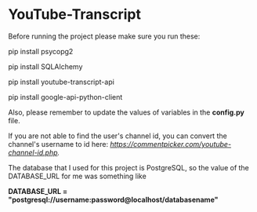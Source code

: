 # YouTube-Transcript

Before running the project please make sure you run these:

pip install psycopg2

pip install SQLAlchemy

pip install youtube-transcript-api

pip install google-api-python-client



Also, please remember to update the values of variables in the **config.py** file.

If you are not able to find the user's channel id, you can convert the channel's username to id here: _https://commentpicker.com/youtube-channel-id.php._

The database that I used for this project is PostgreSQL, so the value of the DATABASE_URL for me was something like

**DATABASE_URL = "postgresql://username:password@localhost/databasename"**
